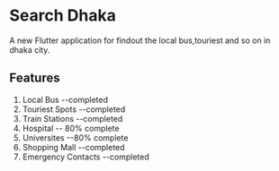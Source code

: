 # Search Dhaka

A new Flutter application for findout the local bus,touriest and so on in dhaka city.

## Features
1. Local Bus --completed
2. Touriest Spots --completed
3. Train Stations --completed
4. Hospital -- 80% complete
5. Universites --80% complete
6. Shopping Mall --completed
7. Emergency Contacts --completed



